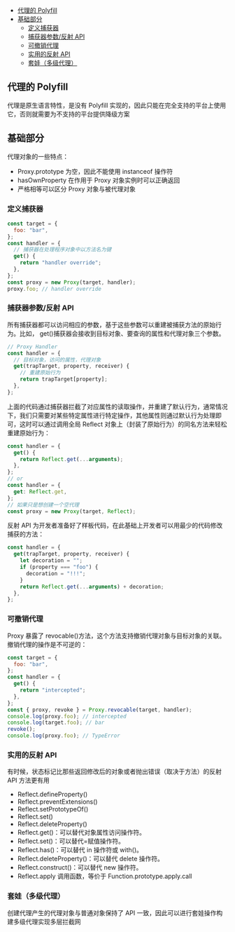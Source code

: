 <!-- START doctoc generated TOC please keep comment here to allow auto update -->
<!-- DON'T EDIT THIS SECTION, INSTEAD RE-RUN doctoc TO UPDATE -->

- [代理的 Polyfill](#%E4%BB%A3%E7%90%86%E7%9A%84-polyfill)
- [基础部分](#%E5%9F%BA%E7%A1%80%E9%83%A8%E5%88%86)
  - [定义捕获器](#%E5%AE%9A%E4%B9%89%E6%8D%95%E8%8E%B7%E5%99%A8)
  - [捕获器参数/反射 API](#%E6%8D%95%E8%8E%B7%E5%99%A8%E5%8F%82%E6%95%B0%E5%8F%8D%E5%B0%84-api)
  - [可撤销代理](#%E5%8F%AF%E6%92%A4%E9%94%80%E4%BB%A3%E7%90%86)
  - [实用的反射 API](#%E5%AE%9E%E7%94%A8%E7%9A%84%E5%8F%8D%E5%B0%84-api)
  - [套娃（多级代理）](#%E5%A5%97%E5%A8%83%E5%A4%9A%E7%BA%A7%E4%BB%A3%E7%90%86)

<!-- END doctoc generated TOC please keep comment here to allow auto update -->

## 代理的 Polyfill

代理是原生语言特性，是没有 Polyfill 实现的，因此只能在完全支持的平台上使用它，否则就需要为不支持的平台提供降级方案

## 基础部分

代理对象的一些特点：

- Proxy.prototype 为空，因此不能使用 instanceof 操作符
- hasOwnProperty 在作用于 Proxy 对象实例时可以正确返回
- 严格相等可以区分 Proxy 对象与被代理对象

### 定义捕获器

```js
const target = {
  foo: "bar",
};
const handler = {
  // 捕获器在处理程序对象中以方法名为键
  get() {
    return "handler override";
  },
};
const proxy = new Proxy(target, handler);
proxy.foo; // handler override
```

### 捕获器参数/反射 API

所有捕获器都可以访问相应的参数，基于这些参数可以重建被捕获方法的原始行为。比如， get()捕获器会接收到目标对象、要查询的属性和代理对象三个参数。

```js
// Proxy Handler
const handler = {
  // 目标对象，访问的属性，代理对象
  get(trapTarget, property, receiver) {
    // 重建原始行为
    return trapTarget[property];
  },
};
```

上面的代码通过捕获器拦截了对应属性的读取操作，并重建了默认行为，通常情况下，我们只需要对某些特定属性进行特定操作，其他属性则通过默认行为处理即可，这时可以通过调用全局 Reflect 对象上（封装了原始行为）的同名方法来轻松重建原始行为：

```js
const handler = {
  get() {
    return Reflect.get(...arguments);
  },
};
// or
const handler = {
  get: Reflect.get,
};
// 如果只是想创建一个空代理
const proxy = new Proxy(target, Reflect);
```

反射 API 为开发者准备好了样板代码，在此基础上开发者可以用最少的代码修改捕获的方法：

```js
const handler = {
  get(trapTarget, property, receiver) {
    let decoration = "";
    if (property === "foo") {
      decoration = "!!!";
    }
    return Reflect.get(...arguments) + decoration;
  },
};
```

### 可撤销代理

Proxy 暴露了 revocable()方法，这个方法支持撤销代理对象与目标对象的关联。撤销代理的操作是不可逆的：

```js
const target = {
  foo: "bar",
};
const handler = {
  get() {
    return "intercepted";
  },
};
const { proxy, revoke } = Proxy.revocable(target, handler);
console.log(proxy.foo); // intercepted
console.log(target.foo); // bar
revoke();
console.log(proxy.foo); // TypeError
```

### 实用的反射 API

有时候，状态标记比那些返回修改后的对象或者抛出错误（取决于方法）的反射 API 方法更有用

- Reflect.defineProperty()
- Reflect.preventExtensions()
- Reflect.setPrototypeOf()
- Reflect.set()
- Reflect.deleteProperty()
- Reflect.get()：可以替代对象属性访问操作符。
- Reflect.set()：可以替代=赋值操作符。
- Reflect.has()：可以替代 in 操作符或 with()。
- Reflect.deleteProperty()：可以替代 delete 操作符。
- Reflect.construct()：可以替代 new 操作符。
- Reflect.apply 调用函数，等价于 Function.prototype.apply.call

### 套娃（多级代理）

创建代理产生的代理对象与普通对象保持了 API 一致，因此可以进行套娃操作构建多级代理实现多层拦截网
